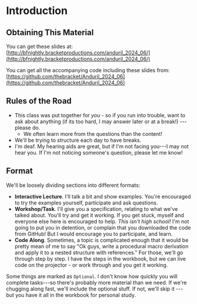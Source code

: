 # Introduction

## Obtaining This Material

You can get these slides at: [http://bfnightly.bracketproductions.com/anduril_2024_06/](http://bfnightly.bracketproductions.com/anduril_2024_06/)

You can get all the accompanying code including these slides from: [https://github.com/thebracket/Anduril_2024_06](https://github.com/thebracket/Anduril_2024_06)

## Rules of the Road

* This class was put together for *you* - so if you run into trouble, want to ask about anything (if its too hard, I may answer later or at a break!) --- please do.
    * We often learn more from the questions than the content!
* We'll be trying to structure each day to have breaks.
* I'm deaf. My hearing aids are great, but if I'm not facing you---I may not hear you. If I'm not noticing someone's question, please let me know!

## Format

We'll be loosely dividing sections into different formats:

* **Interactive Lecture**. I'll talk a bit and show examples. You're encouraged to try the examples yourself, participate and ask questions.
* **Workshop/Task**. I'll give you a specification, relating to what we've talked about. You'll try and get it working. If you get stuck, myself and everyone else here is encouraged to help. *This isn't high school!* I'm not going to put you in detention, or complain that you downloaded the code from GitHub! But I would encourage you to participate, and learn.
* **Code Along**. Sometimes, a topic is complicated enough that it would be pretty mean of me to say "Ok guys, write a procedural macro derivation and apply it to a nested structure with references." For those, we'll go through step by step. I have the steps in the workbook, but we can live code on the projector - or work through and you get it working.

Some things are marked as `Optional`. I don't know how quickly you will complete tasks---so there's probably more material than we need. If we're chugging along fast, we'll include the optional stuff. If not, we'll skip it --- but you have it all in the workbook for personal study.